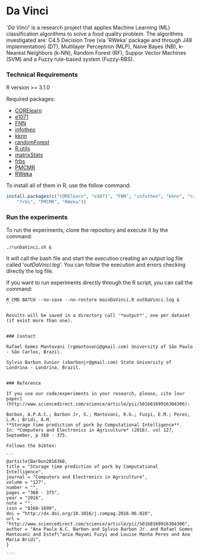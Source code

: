 Da Vinci
=====

'*Da Vinci*' is a research project that applies Machine Learning (ML) classification algorithms to solve a food quality problem. 
The algorithms investigated are: C4.5 Decision Tree (via 'RWeka' package and through J48 implementation) (DT), Multilayer Perceptron (MLP), 
Naive Bayes (NB), k-Nearest Neighbors (k-NN), Random Forest (RF), Suppor Vector Machines (SVM) and a Fuzzy rule-based system (Fuzzy-RBS).

### Technical Requirements

R version >= 3.1.0

Required packages: 
* [CORElearn](https://cran.r-project.org/web/packages/CORElearn/index.html)
* [e1071](https://cran.r-project.org/web/packages/e1071/index.html)
* [FNN](https://cran.r-project.org/web/packages/FNN/index.html) 
* [infotheo](https://cran.r-project.org/web/packages/infotheo/index.html) 
* [kknn](https://cran.r-project.org/web/packages/kknn/index.html)
* [randomForest](https://cran.r-project.org/web/packages/randomForest/index.html) 
* [R.utils](https://cran.r-project.org/web/packages/R.utils/index.html) 
* [matrixStats](https://cran.r-project.org/web/packages/matrixStats/index.html) 
* [frbs](https://cran.r-project.org/web/packages/frbs/index.html) 
* [PMCMR](https://cran.r-project.org/web/packages/PMCMR/index.html)
* [RWeka](https://cran.r-project.org/web/packages/RWeka/index.html)

To install all of them in R, use the follow command:
```R
install.packages(c("CORElearn", "e1071", "FNN", "infotheo", "kknn", "randomForest", "R.utils", "matrixStats", 
    "frbs", "PMCMR", "RWeka"))
```

### Run the experiments

To run the experiments, clone the repository and execute it by the command:

```
./runDaVinci.sh &
```
It will call the bash file and start the execution creating an output log file called '*outDaVinci.log*'. You can follow 
the execution and errors checking directly the log file.

If you want to run experiments directly through the R script, you can call the command:

````
R CMD BATCH --no-save --no-restore mainDaVinci.R outDaVinci.log &
```

Results will be saved in a directory call '*output*', one per dataset (if exist more than one).


### Contact

Rafael Gomes Mantovani (rgmantovani@gmail.com) University of São Paulo - São Carlos, Brazil.

Sylvio Barbon Junior (sbarbonjr@gmail.com) State University of Londrina - Londrina, Brazil.


### Reference

If you use our code/experiments in your research, please, cite [our paper](http://www.sciencedirect.com/science/article/pii/S0168169916304306):

Barbon, A.P.A.C.; Barbon Jr, S.; Mantovani, R.G.; Fuzyi, E.M.; Peres, L.M.; Bridi, A.M. 
**Storage time prediction of pork by Computational Intelligence**. 
In: *Computers and Electronics in Agriculture* (2016). vol 127, September, p 368 - 375.

Follows the bibtex:

```
@article{Barbon2016368,
title = "Storage time prediction of pork by Computational Intelligence",
journal = "Computers and Electronics in Agriculture",
volume = "127",
number = "",
pages = "368 - 375",
year = "2016",
note = "",
issn = "0168-1699",
doi = "http://dx.doi.org/10.1016/j.compag.2016.06.028",
url = "http://www.sciencedirect.com/science/article/pii/S0168169916304306",
author = "Ana Paula A.C. Barbon and Sylvio Barbon Jr. and Rafael Gomes Mantovani and Estef\^ania Mayumi Fuzyi and Louise Manha Peres and Ana Maria Bridi",
}

``` 
